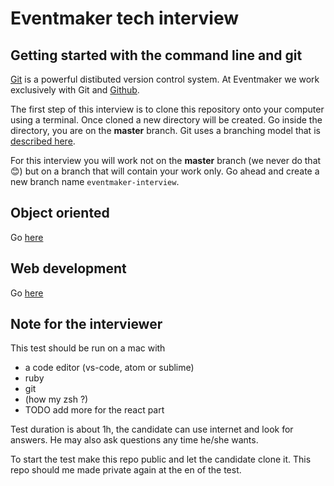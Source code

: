 # Eventmaker tech interview

## Getting started with the command line and git

[Git](https://git-scm.com/) is a powerful distibuted version control system. At Eventmaker we work exclusively with Git and [Github](https://github.com/).

The first step of this interview is to clone this repository onto your computer using a terminal. Once cloned a new directory will be created. Go inside the directory, you are on the **master** branch. Git uses a branching model that is [described here](https://www.atlassian.com/git/tutorials/using-branches).

For this interview you will work not on the **master** branch (we never do that 😊) but on a branch that will contain your work only. Go ahead and create a new branch name `eventmaker-interview`.

## Object oriented

Go [here](object-oriented.md)

## Web development

Go [here](web-development.md)


## Note for the interviewer

This test should be run on a mac with
* a code editor (vs-code, atom or sublime)
* ruby
* git
* (how my zsh ?)
* TODO add more for the react part

Test duration is about 1h, the candidate can use internet and look for answers. He may also ask questions any time he/she wants.

To start the test make this repo public and let the candidate clone it. This repo should me made private again at the en of the test.
